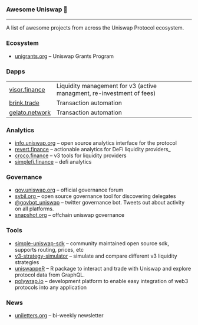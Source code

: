 ### Awesome Uniswap 🦄

------

A list of awesome projects from across the Uniswap Protocol ecosystem.

### Ecosystem

* [unigrants.org](https://unigrants.org) –  Uniswap Grants Program

### Dapps

|                                              |                                                              |
| -------------------------------------------- | ------------------------------------------------------------ |
| [visor.finance](https://www.visor.finance)   | Liquidity management for v3 (active managment, re-investment of fees) |
| [brink.trade](https://www.brink.trade/)      | Transaction automation                                       |
| [gelato.network](https://www.gelato.network) | Transaction automation                                       |

### Analytics

* [info.uniswap.org](https://info.uniswap.org/#/) – open source analytics interface for the protocol
* [revert.finance](https://revert.finance) – actionable analytics for DeFi liquidity providers_
* [croco.finance](https://croco.finance/#/) – v3 tools for liquidity providers
* [simplefi.finance](https://simplefi.finance) – defi analytics

### Governance

* [gov.uniswap.org](https://gov.uniswap.org) – official governance forum
* [sybil.org ](https://sybil.org/#/delegates/uniswap) – open source governance tool for discovering delegates
* [@govbot_uniswap](https://twitter.com/govbot_uniswap) – twitter governance bot. Tweets out about activity on all platforms.
* [snapshot.org](https://snapshot.org/#/uniswap) –  offchain uniswap governance

### Tools

* [simple-uniswap-sdk](https://github.com/uniswap-integration/simple-uniswap-sdk) – community maintained open source sdk, supports routing, prices, etc
* [v3-strategy-simulator](https://defi-lab.xyz/uniswapv3simulator) – simulate and compare different v3 liquidity strategies
* [uniswappeR](https://github.com/Omni-Analytics-Group/uniswappeR) – R package to interact and trade with Uniswap and explore protocol data from GraphQL.
* [polywrap.io](https://polywrap.io/#/) – development platform to enable easy integration of web3 protocols into any application

### News

* [uniletters.org](https://uniletters.org) – bi-weekly newsletter
